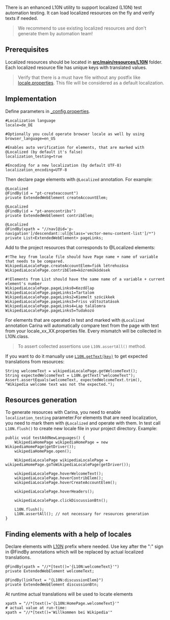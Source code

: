 There is an enhanced L10N utility to support localized (L10N)  test automation testing. It can load localized resources on the fly and verify texts if needed.
> We recommend to use existing localized resources and don't generate them by automation team!

## Prerequisites

Localized resources should be located in [**src/main/resources/L10N**](https://github.com/zebrunner/carina-demo/tree/master/src/main/resources/L10N) folder.
Each localized resource file has unique keys with translated values.
> Verify that there is a must have file without any postfix like [locale.properties](https://github.com/zebrunner/carina-demo/blob/master/src/main/resources/L10N/locale.properties). This file will be considered as a default localization.

## Implementation

Define parameters in [_config.properties](https://github.com/zebrunner/carina-demo/blob/master/src/main/resources/_config.properties).
```
#Localization language
locale=de_DE

#Optionally you could operate browser locale as well by using
browser_language=en_US

#Enables auto verification for elements, that are marked with @Localized (by default it's false)
localization_testing=true

#Encoding for a new localization (by default UTF-8)
localization_encoding=UTF-8
```

Then declare page elements with `@Localized` annotation. For example:
```
@Localized
@FindBy(id = "pt-createaccount")
private ExtendedWebElement createAccountElem;

@Localized
@FindBy(id = "pt-anoncontribs")
private ExtendedWebElement contribElem;

@Localized
@FindBy(xpath = "//nav[@id='p-navigation']/descendant::ul[@class='vector-menu-content-list']/*")
private List<ExtendedWebElement> pageLinks;
```
Add to the project resources that corresponds to @Localized elements:
```
#!The key from locale file should have Page name + name of variable that needs to be compared.
WikipediaLocalePage.createAccountElem=fiók létrehozása
WikipediaLocalePage.contribElem=közreműködések

#!Elements from List should have the same name of a variable + current element's number
WikipediaLocalePage.pageLinks0=Kezdőlap
WikipediaLocalePage.pageLinks1=Tartalom
WikipediaLocalePage.pageLinks2=Kiemelt szócikkek
WikipediaLocalePage.pageLinks3=Friss változtatások
WikipediaLocalePage.pageLinks4=Lap találomra
WikipediaLocalePage.pageLinks5=Tudakozó
```
For elements that are operated in test and marked with `@Localized` annotation 
Carina will automatically compare text from the page with text from your locale_xx_XX.properties file.
Every mismatch will be collected in L10N.class. 
>To assert collected assertions use `L10N.assertAll()` method.

If you want to do it manually use [`L10N.getText(key)`](https://github.com/zebrunner/carina-demo/blob/64b63927e8c3a1a76d5e567e28f837be82797d56/src/test/java/com/qaprosoft/carina/demo/WebLocalizationSample.java#L53)
to get expected translations from resources:
```
String welcomeText = wikipediaLocalePage.getWelcomeText();
String expectedWelcomeText = L10N.getText("welcomeText");
Assert.assertEquals(welcomeText, expectedWelcomeText.trim(), "Wikipedia welcome text was not the expected.");
```
## Resources generation
To generate resources with Carina, you need to enable `localization_testing` parameter.For elements that are need localization, you need to mark them with `@Localized` and operate with them.
In test call `L10N.flush()` to create new locale file in your project directory.
Example:
```
public void testAddNewLanguages() {
    WikipediaHomePage wikipediaHomePage = new WikipediaHomePage(getDriver());
    wikipediaHomePage.open();

    WikipediaLocalePage wikipediaLocalePage = wikipediaHomePage.goToWikipediaLocalePage(getDriver());

    wikipediaLocalePage.hoverWelcomeText();
    wikipediaLocalePage.hoverContribElem();
    wikipediaLocalePage.hoverCreateAccountElem();

    wikipediaLocalePage.hoverHeaders();

    wikipediaLocalePage.clickDiscussionBtn();

    L10N.flush();
    L10N.assertAll(); // not necessary for resources generation
}
```
## Finding elements with a help of locales

Declare elements with [L10N](https://github.com/zebrunner/carina-demo/blob/64b63927e8c3a1a76d5e567e28f837be82797d56/src/main/java/com/qaprosoft/carina/demo/gui/pages/localizationSample/WikipediaLocalePage.java#L26) 
prefix where needed.
Use key after the ":" sign in @FindBy annotations which will be replaced by actual localized translations.

```
@FindBy(xpath = "//*[text()='{L10N:welcomeText}'")
private ExtendedWebElement welcomeText;

@FindBy(linkText = "{L10N:discussionElem}")
private ExtendedWebElement discussionBtn;
```
At runtime actual translations will be used to locate elements
```
xpath = "//*[text()='{L10N:HomePage.welcomeText}'"
# actual value at run-time:
xpath = "//*[text()='Willkommen bei Wikipedia'"
```
